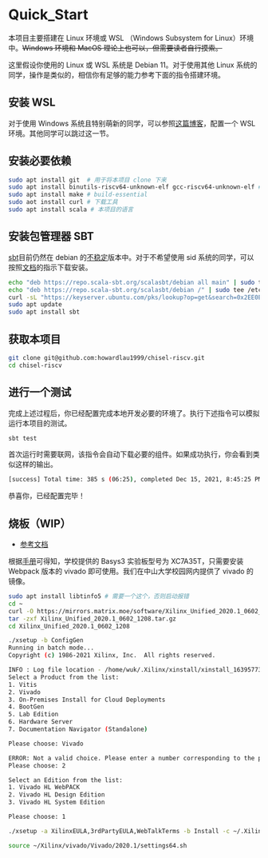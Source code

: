 # Quick_Start

本项目主要搭建在 Linux 环境或 WSL （Windows Subsystem for Linux）环境中。~~Windows 环境和 MacOS 理论上也可以，但需要读者自行摸索。~~

这里假设你使用的 Linux 或 WSL 系统是 Debian 11。对于使用其他 Linux 系统的同学，操作是类似的，相信你有足够的能力参考下面的指令搭建环境。

## 安装 WSL

对于使用 Windows 系统且特别萌新的同学，可以参照[这篇博客](https://wu-kan.cn/2018/12/14/Windows-Subsystem-for-Linux/)，配置一个 WSL 环境。其他同学可以跳过这一节。

## 安装必要依赖

```bash
sudo apt install git  # 用于将本项目 clone 下来
sudo apt install binutils-riscv64-unknown-elf gcc-riscv64-unknown-elf # 用于生成 risc-v 的测试指令
sudo apt install make # build-essential
sudo aot install curl # 下载工具
sudo apt install scala # 本项目的语言
```

## 安装包管理器 SBT

[sbt](https://packages.debian.org/sid/sbt)目前仍然在 debian 的[不稳定](https://www.debian.org/releases/sid/)版本中。对于不希望使用 sid 系统的同学，可以按照[文档](https://www.scala-sbt.org/1.x/docs/zh-cn/Installing-sbt-on-Linux.html#Ubuntu%E5%92%8C%E5%85%B6%E4%BB%96%E5%9F%BA%E4%BA%8EDebian%E7%9A%84%E5%8F%91%E8%A1%8C%E7%89%88)的指示下载安装。

```bash
echo "deb https://repo.scala-sbt.org/scalasbt/debian all main" | sudo tee /etc/apt/sources.list.d/sbt.list
echo "deb https://repo.scala-sbt.org/scalasbt/debian /" | sudo tee /etc/apt/sources.list.d/sbt_old.list
curl -sL "https://keyserver.ubuntu.com/pks/lookup?op=get&search=0x2EE0EA64E40A89B84B2DF73499E82A75642AC823" | sudo apt-key add
sudo apt update
sudo apt install sbt
```

## 获取本项目

```bash
git clone git@github.com:howardlau1999/chisel-riscv.git
cd chisel-riscv
```

## 进行一个测试

完成上述过程后，你已经配置完成本地开发必要的环境了。执行下述指令可以模拟运行本项目的测试。

```bash
sbt test
```

首次运行时需要联网，该指令会自动下载必要的组件。如果成功执行，你会看到类似这样的输出。

```bash
[success] Total time: 385 s (06:25), completed Dec 15, 2021, 8:45:25 PM
```

恭喜你，已经配置完毕！

## 烧板（WIP）

- [参考文档](https://china.xilinx.com/support/documentation/sw_manuals/xilinx2020_1/c_ug973-vivado-release-notes-install-license.pdf)

根据[手册](https://www.stepfpga.com/doc/_media/basys3_ss.pdf)可得知，学校提供的 Basys3 实验板型号为 XC7A35T，只需要安装 Webpack 版本的 vivado 即可使用。我们在中山大学校园网内提供了 vivado 的镜像。

```bash
sudo apt install libtinfo5 # 需要一个这个，否则启动报错
cd ~
curl -O https://mirrors.matrix.moe/software/Xilinx_Unified_2020.1_0602_1208.tar.gz
tar -zxf Xilinx_Unified_2020.1_0602_1208.tar.gz
cd Xilinx_Unified_2020.1_0602_1208
```

```bash
./xsetup -b ConfigGen
Running in batch mode...
Copyright (c) 1986-2021 Xilinx, Inc.  All rights reserved.

INFO : Log file location - /home/wuk/.Xilinx/xinstall/xinstall_1639577389784.log
Select a Product from the list:
1. Vitis
2. Vivado
3. On-Premises Install for Cloud Deployments
4. BootGen
5. Lab Edition
6. Hardware Server
7. Documentation Navigator (Standalone)

Please choose: Vivado

ERROR: Not a valid choice. Please enter a number corresponding to the product you would like to install.
Please choose: 2

Select an Edition from the list:
1. Vivado HL WebPACK
2. Vivado HL Design Edition
3. Vivado HL System Edition

Please choose: 1
```

```bash
./xsetup -a XilinxEULA,3rdPartyEULA,WebTalkTerms -b Install -c ~/.Xilinx/install_config.txt -l ~/Xilinx/vivado
```

```bash
source ~/Xilinx/vivado/Vivado/2020.1/settings64.sh
```
